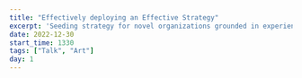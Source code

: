 ```yaml
---
title: "Effectively deploying an Effective Strategy"
excerpt: 'Seeding strategy for novel organizations grounded in experience at <a href="www.liminalvillage.com" target="_blank" rel="nofollow noopener noreferrer">Open Collective</a> by Ronen'
date: 2022-12-30
start_time: 1330
tags: ["Talk", "Art"]
day: 1
---
```




